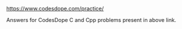 https://www.codesdope.com/practice/

Answers for CodesDope C and Cpp problems present in above link.